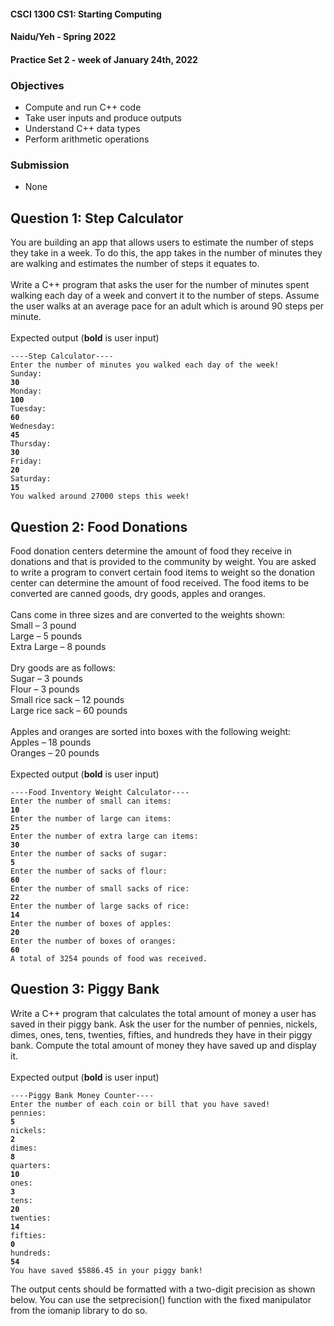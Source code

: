 #### **CSCI 1300 CS1: Starting Computing**
#### **Naidu/Yeh - Spring 2022**
#### **Practice Set 2 - week of January 24th, 2022**

### Objectives 
* Compute and run C++ code
* Take user inputs and produce outputs
* Understand C++ data types
* Perform arithmetic operations

### Submission
* None

## Question 1: Step Calculator
You are building an app that allows users to estimate the number of steps they take in a week. To do this, the app takes in the number of minutes they are walking and estimates the number of steps it equates to.
</br></br>
Write a C++ program that asks the user for the number of minutes spent walking each day of a week and convert it to the number of steps. Assume the user walks at an average pace for an adult which is around 90 steps per minute.
</br></br>
Expected output (**bold** is user input) 
<pre><code>----Step Calculator----
Enter the number of minutes you walked each day of the week!
Sunday: 
<b>30</b>
Monday: 
<b>100</b>
Tuesday: 
<b>60</b>
Wednesday: 
<b>45</b>
Thursday: 
<b>30</b>
Friday: 
<b>20</b>
Saturday: 
<b>15</b> 
You walked around 27000 steps this week!
</code></pre>

## Question 2: Food Donations
Food donation centers determine the amount of food they receive in donations and that is provided to the community by weight. You are asked to write a program to convert certain food items to weight so the donation center can determine the amount of food received. The food items to be converted are canned goods, dry goods, apples and oranges. 
</br></br>
Cans come in three sizes and are converted to the weights shown: </br>
Small – 3 pound </br>
Large – 5 pounds </br>
Extra Large – 8 pounds
</br></br>
Dry goods are as follows: </br>
Sugar – 3 pounds </br>
Flour – 3 pounds </br>
Small rice sack – 12 pounds </br>
Large rice sack – 60 pounds
</br></br>
Apples and oranges are sorted into boxes with the following weight: </br>
Apples – 18 pounds </br>
Oranges – 20 pounds </br>
</br>
Expected output (**bold** is user input) 
<pre><code>----Food Inventory Weight Calculator----
Enter the number of small can items:
<b>10</b>
Enter the number of large can items:
<b>25</b>
Enter the number of extra large can items:
<b>30</b>
Enter the number of sacks of sugar:
<b>5</b>
Enter the number of sacks of flour:
<b>60</b>
Enter the number of small sacks of rice:
<b>22</b>
Enter the number of large sacks of rice:
<b>14</b>
Enter the number of boxes of apples:
<b>20</b>
Enter the number of boxes of oranges:
<b>60</b>
A total of 3254 pounds of food was received.
</code></pre>

## Question 3: Piggy Bank
Write a C++ program that calculates the total amount of money a user has saved in their piggy bank. Ask the user for the number of pennies, nickels, dimes, ones, tens, twenties, fifties, and hundreds they have in their piggy bank. Compute the total amount of money they have saved up and display it. 
</br></br>
Expected output (**bold** is user input) 
<pre><code>----Piggy Bank Money Counter----
Enter the number of each coin or bill that you have saved!
pennies: 
<b>5</b>
nickels: 
<b>2</b> 
dimes: 
<b>8</b> 
quarters: 
<b>10</b>
ones: 
<b>3</b> 
tens: 
<b>20</b>
twenties: 
<b>14</b> 
fifties: 
<b>0</b>
hundreds: 
<b>54</b>
You have saved $5886.45 in your piggy bank!
</code></pre>

The output cents should be formatted with a two-digit precision as shown below. You can use the setprecision() function with the fixed manipulator from the iomanip library to do so.
